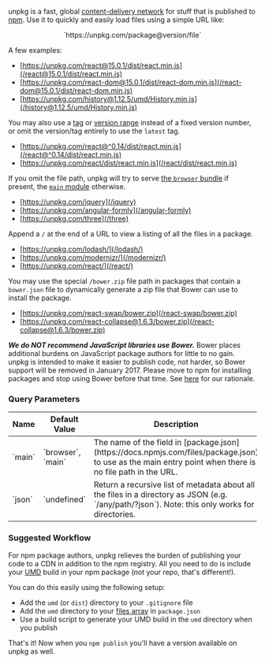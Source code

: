 unpkg is a fast, global [content-delivery network](https://en.wikipedia.org/wiki/Content_delivery_network) for stuff that is published to [npm](https://www.npmjs.com/). Use it to quickly and easily load files using a simple URL like:

<div style="text-align:center">`https://unpkg.com/package@version/file`</div>

A few examples:

  * [https://unpkg.com/react@15.0.1/dist/react.min.js](/react@15.0.1/dist/react.min.js)
  * [https://unpkg.com/react-dom@15.0.1/dist/react-dom.min.js](/react-dom@15.0.1/dist/react-dom.min.js)
  * [https://unpkg.com/history@1.12.5/umd/History.min.js](/history@1.12.5/umd/History.min.js)

You may also use a [tag](https://docs.npmjs.com/cli/dist-tag) or [version range](https://docs.npmjs.com/misc/semver) instead of a fixed version number, or omit the version/tag entirely to use the `latest` tag.

  * [https://unpkg.com/react@^0.14/dist/react.min.js](/react@^0.14/dist/react.min.js)
  * [https://unpkg.com/react/dist/react.min.js](/react/dist/react.min.js)

If you omit the file path, unpkg will try to serve [the `browser` bundle](https://github.com/defunctzombie/package-browser-field-spec) if present, the [`main` module](https://docs.npmjs.com/files/package.json#main) otherwise.

  * [https://unpkg.com/jquery](/jquery)
  * [https://unpkg.com/angular-formly](/angular-formly)
  * [https://unpkg.com/three](/three)

Append a `/` at the end of a URL to view a listing of all the files in a package.

  * [https://unpkg.com/lodash/](/lodash/)
  * [https://unpkg.com/modernizr/](/modernizr/)
  * [https://unpkg.com/react/](/react/)

You may use the special `/bower.zip` file path in packages that contain a `bower.json` file to dynamically generate a zip file that Bower can use to install the package.

  * [https://unpkg.com/react-swap/bower.zip](/react-swap/bower.zip)
  * [https://unpkg.com/react-collapse@1.6.3/bower.zip](/react-collapse@1.6.3/bower.zip)

**_We do NOT recommend JavaScript libraries use Bower._** Bower places additional burdens on JavaScript package authors for little to no gain. unpkg is intended to make it easier to publish code, not harder, so Bower support will be removed in January 2017\. Please move to npm for installing packages and stop using Bower before that time. See [here](https://github.com/mjackson/npm-http-server#bower-support) for our rationale.

### Query Parameters

<table cellpadding="0" cellspacing="0">
  <thead>
    <tr>
      <th width="80px">Name</th>
      <th width="120px">Default Value</th>
      <th>Description</th>
    </tr>
  </thead>
  <tbody>
    <tr>
      <td>`main`</td>
      <td>`browser`, `main`</td>
      <td>The name of the field in [package.json](https://docs.npmjs.com/files/package.json) to use as the main entry point when there is no file path in the URL.</td>
    </tr>
    <tr>
      <td>`json`</td>
      <td>`undefined`</td>
      <td>Return a recursive list of metadata about all the files in a directory as JSON (e.g. `/any/path/?json`). Note: this only works for directories.</td>
    </tr>
  </tbody>
</table>

### Suggested Workflow

For npm package authors, unpkg relieves the burden of publishing your code to a CDN in addition to the npm registry. All you need to do is include your [UMD](https://github.com/umdjs/umd) build in your npm package (not your repo, that's different!).

You can do this easily using the following setup:

  * Add the `umd` (or `dist`) directory to your `.gitignore` file
  * Add the `umd` directory to your [files array](https://docs.npmjs.com/files/package.json#files) in `package.json`
  * Use a build script to generate your UMD build in the `umd` directory when you publish

That's it! Now when you `npm publish` you'll have a version available on unpkg as well.
